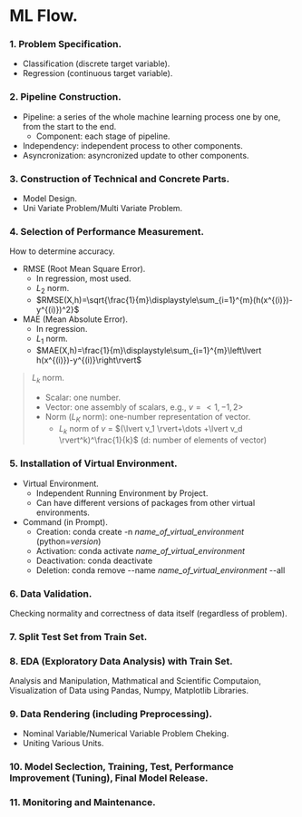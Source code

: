 # ML Flow.
### 1. Problem Specification.
- Classification (discrete target variable).
- Regression (continuous target variable).
### 2. Pipeline Construction.
- Pipeline: a series of the whole machine learning process one by one, from the start to the end.
  - Component: each stage of pipeline.
- Independency: independent process to other components.
- Asyncronization: asyncronized update to other components.
### 3. Construction of Technical and Concrete Parts.
- Model Design.
- Uni Variate Problem/Multi Variate Problem.
### 4. Selection of Performance Measurement.
How to determine accuracy.
- RMSE (Root Mean Square Error).
  - In regression, most used.
  - $L_2$ norm.
  - $RMSE(X,h)=\sqrt{\frac{1}{m}\displaystyle\sum_{i=1}^{m}(h(x^{(i)})-y^{(i)})^2}$
- MAE (Mean Absolute Error).
  - In regression.
  - $L_1$ norm.
  - $MAE(X,h)=\frac{1}{m}\displaystyle\sum_{i=1}^{m}\left\lvert h(x^{(i)})-y^{(i)}\right\rvert$
 > $L_k$ norm.
 > - Scalar: one number.
 > - Vector: one assembly of scalars, e.g., $v = <1, -1, 2>$
 > - Norm $(L_K$ norm): one-number representation of vector.
 >    - $L_k$ norm of $v$ = $(\lvert v_1 \rvert+\dots +\lvert v_d \rvert^k)^\frac{1}{k}$ (d: number of elements of vector)
### 5. Installation of Virtual Environment.
- Virtual Environment.
  - Independent Running Environment by Project.
  - Can have different versions of packages from other virtual environments.
- Command (in Prompt).
  - Creation: conda create -n *name_of_virtual_environment* (python=*version*)
  - Activation: conda activate *name_of_virtual_environment*
  - Deactivation: conda deactivate
  - Deletion: conda remove --name *name_of_virtual_environment* --all 
### 6. Data Validation.
Checking normality and correctness of data itself (regardless of problem).
### 7. Split Test Set from Train Set.
### 8. EDA (Exploratory Data Analysis) with Train Set.
Analysis and Manipulation, Mathmatical and Scientific Computaion, Visualization of Data using Pandas, Numpy, Matplotlib Libraries.
### 9. Data Rendering (including Preprocessing).
- Nominal Variable/Numerical Variable Problem Cheking.
- Uniting Various Units.
### 10. Model Seclection, Training, Test, Performance Improvement (Tuning), Final Model Release.
### 11. Monitoring and Maintenance.
